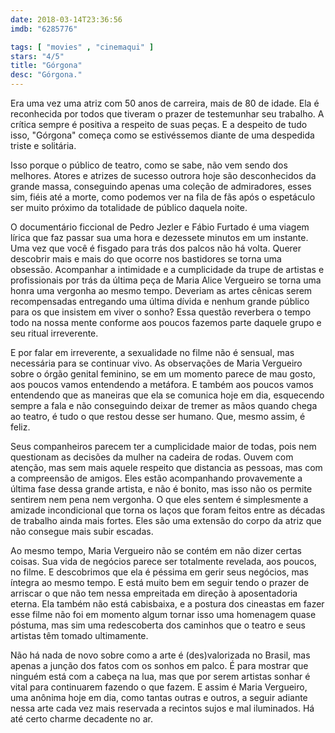 ```yaml
---
date: 2018-03-14T23:36:56
imdb: "6285776"

tags: [ "movies" , "cinemaqui" ]
stars: "4/5"
title: "Górgona"
desc: "Górgona."
---
```

Era uma vez uma atriz com 50 anos de carreira, mais de 80 de idade. Ela é reconhecida por todos que tiveram o prazer de testemunhar seu trabalho. A crítica sempre é positiva a respeito de suas peças. E a despeito de tudo isso, "Górgona" começa como se estivéssemos diante de uma despedida triste e solitária.

Isso porque o público de teatro, como se sabe, não vem sendo dos melhores. Atores e atrizes de sucesso outrora hoje são desconhecidos da grande massa, conseguindo apenas uma coleção de admiradores, esses sim, fiéis até a morte, como podemos ver na fila de fãs após o espetáculo ser muito próximo da totalidade de público daquela noite.

O documentário ficcional de Pedro Jezler e Fábio Furtado é uma viagem lírica que faz passar sua uma hora e dezessete minutos em um instante. Uma vez que você é fisgado para trás dos palcos não há volta. Querer descobrir mais e mais do que ocorre nos bastidores se torna uma obsessão. Acompanhar a intimidade e a cumplicidade da trupe de artistas e profissionais por trás da última peça de Maria Alice Vergueiro se torna uma honra uma vergonha ao mesmo tempo. Deveriam as artes cênicas serem recompensadas entregando uma última dívida e nenhum grande público para os que insistem em viver o sonho? Essa questão reverbera o tempo todo na nossa mente conforme aos poucos fazemos parte daquele grupo e seu ritual irreverente.

E por falar em irreverente, a sexualidade no filme não é sensual, mas necessária para se continuar vivo. As observações de Maria Vergueiro sobre o órgão genital feminino, se em um momento parece de mau gosto, aos poucos vamos entendendo a metáfora. E também aos poucos vamos entendendo que as maneiras que ela se comunica hoje em dia, esquecendo sempre a fala e não conseguindo deixar de tremer as mãos quando chega ao teatro, é tudo o que restou desse ser humano. Que, mesmo assim, é feliz.

Seus companheiros parecem ter a cumplicidade maior de todas, pois nem questionam as decisões da mulher na cadeira de rodas. Ouvem com atenção, mas sem mais aquele respeito que distancia as pessoas, mas com a compreensão de amigos. Eles estão acompanhando provavemente a última fase dessa grande artista, e não é bonito, mas isso não os permite sentirem nem pena nem vergonha. O que eles sentem é simplesmente a amizade incondicional que torna os laços que foram feitos entre as décadas de trabalho ainda mais fortes. Eles são uma extensão do corpo da atriz que não consegue mais subir escadas.

Ao mesmo tempo, Maria Vergueiro não se contém em não dizer certas coisas. Sua vida de negócios parece ser totalmente revelada, aos poucos, no filme. E descobrimos que ela é péssima em gerir seus negócios, mas íntegra ao mesmo tempo. E está muito bem em seguir tendo o prazer de arriscar o que não tem nessa empreitada em direção à aposentadoria eterna. Ela também não está cabisbaixa, e a postura dos cineastas em fazer esse filme não foi em momento algum tornar isso uma homenagem quase póstuma, mas sim uma redescoberta dos caminhos que o teatro e seus artistas têm tomado ultimamente.

Não há nada de novo sobre como a arte é (des)valorizada no Brasil, mas apenas a junção dos fatos com os sonhos em palco. É para mostrar que ninguém está com a cabeça na lua, mas que por serem artistas sonhar é vital para continuarem fazendo o que fazem. E assim é Maria Vergueiro, uma anônima hoje em dia, como tantas outras e outros, a seguir adiante nessa arte cada vez mais reservada a recintos sujos e mal iluminados. Há até certo charme decadente no ar.
